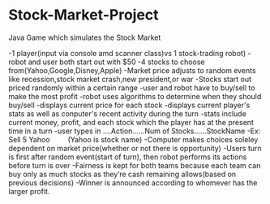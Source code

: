 # Stock-Market-Project
Java Game which simulates the Stock Market

-1 player(input via console amd scanner class)vs 1 stock-trading robot)
-robot and user both start out with $50
-4 stocks to choose from(Yahoo,Google,Disney,Apple)
-Market price adjusts to random events like recession,stock market crash,new president,or war
-Stocks start out priced randomly within a certain range
-user and robot have to buy/sell to make the most profit
-robot uses algorithms to determine when they should buy/sell
-displays current price for each stock
-displays current player's stats as well as conputer's recent activity during the turn
-stats include current money, profit, and each stock which the player has at the present time in a turn
-user types in ….Action……Num of Stocks…...StockName
-Ex: Sell 5 Yahoo          (Yahoo is stock name)
-Computer makes choices soleley dependent on market price(whether or not there is opportunity)
-Users turn is first after random event(start of turn), then robot performs its actions before turn is over
-Fairness is kept for both teams because each team can buy only as much stocks as they’re cash remaining allows(based on previous decisions)
-Winner is announced according to whomever has the larger profit.
